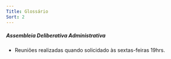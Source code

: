 ```yaml
---
Title: Glossário
Sort: 2
---
```


##### Assembleia Deliberativa Administrativa
  - Reuniões realizadas quando solicidado às sextas-feiras 19hrs.
